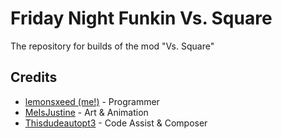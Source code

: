 # Friday Night Funkin Vs. Square

The repository for builds of the mod "Vs. Square"

## Credits 

- [lemonsxeed (me!)](https://www.youtube.com/channel/UC99-pSPChLvN5BUX64JpZRg) - Programmer
- [MeIsJustine](https://www.youtube.com/watch?v=dQw4w9WgXcQ) - Art & Animation
- [Thisdudeautopt3](https://www.youtube.com/channel/UC_FdqDeT9EP4l9Y1XYInU3g) - Code Assist & Composer
